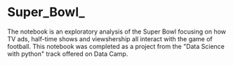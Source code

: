 # Super_Bowl_
The notebook is an exploratory analysis of the Super Bowl focusing on how TV ads, half-time shows and viewshership all interact with the game of football.
This notebook was completed as a project from the "Data Science with python" track offered on Data Camp.
